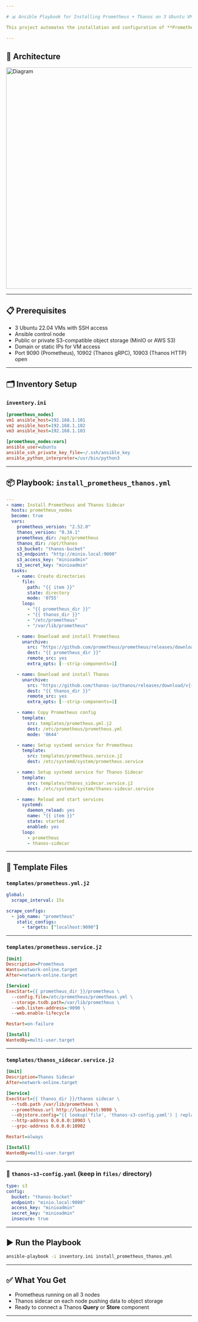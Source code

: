 ```yaml
---

# 📊 Ansible Playbook for Installing Prometheus + Thanos on 3 Ubuntu VMs

This project automates the installation and configuration of **Prometheus** and **Thanos** on 3 Ubuntu-based virtual machines. It sets up Prometheus nodes with Thanos sidecars, and optionally a Thanos Store and Query component.

---
```


## 🧱 Architecture

<img src="https://github.com/user-attachments/assets/af0df287-1494-45c2-ab01-1ae5c277cb74" alt="Diagram" width="600"/>


---

## 📋 Prerequisites

- 3 Ubuntu 22.04 VMs with SSH access
- Ansible control node
- Public or private S3-compatible object storage (MinIO or AWS S3)
- Domain or static IPs for VM access
- Port 9090 (Prometheus), 10902 (Thanos gRPC), 10903 (Thanos HTTP) open

---

## 🗂️ Inventory Setup

### `inventory.ini`

```ini
[prometheus_nodes]
vm1 ansible_host=192.168.1.101
vm2 ansible_host=192.168.1.102
vm3 ansible_host=192.168.1.103

[prometheus_nodes:vars]
ansible_user=ubuntu
ansible_ssh_private_key_file=~/.ssh/ansible_key
ansible_python_interpreter=/usr/bin/python3
```

---

## 📦 Playbook: `install_prometheus_thanos.yml`

```yaml
---
- name: Install Prometheus and Thanos Sidecar
  hosts: prometheus_nodes
  become: true
  vars:
    prometheus_version: "2.52.0"
    thanos_version: "0.34.1"
    prometheus_dir: /opt/prometheus
    thanos_dir: /opt/thanos
    s3_bucket: "thanos-bucket"
    s3_endpoint: "http://minio.local:9000"
    s3_access_key: "minioadmin"
    s3_secret_key: "minioadmin"
  tasks:
    - name: Create directories
      file:
        path: "{{ item }}"
        state: directory
        mode: '0755'
      loop:
        - "{{ prometheus_dir }}"
        - "{{ thanos_dir }}"
        - "/etc/prometheus"
        - "/var/lib/prometheus"

    - name: Download and install Prometheus
      unarchive:
        src: "https://github.com/prometheus/prometheus/releases/download/v{{ prometheus_version }}/prometheus-{{ prometheus_version }}.linux-amd64.tar.gz"
        dest: "{{ prometheus_dir }}"
        remote_src: yes
        extra_opts: [--strip-components=1]

    - name: Download and install Thanos
      unarchive:
        src: "https://github.com/thanos-io/thanos/releases/download/v{{ thanos_version }}/thanos-{{ thanos_version }}.linux-amd64.tar.gz"
        dest: "{{ thanos_dir }}"
        remote_src: yes
        extra_opts: [--strip-components=1]

    - name: Copy Prometheus config
      template:
        src: templates/prometheus.yml.j2
        dest: /etc/prometheus/prometheus.yml
        mode: '0644'

    - name: Setup systemd service for Prometheus
      template:
        src: templates/prometheus.service.j2
        dest: /etc/systemd/system/prometheus.service

    - name: Setup systemd service for Thanos Sidecar
      template:
        src: templates/thanos_sidecar.service.j2
        dest: /etc/systemd/system/thanos-sidecar.service

    - name: Reload and start services
      systemd:
        daemon_reload: yes
        name: "{{ item }}"
        state: started
        enabled: yes
      loop:
        - prometheus
        - thanos-sidecar
```

---

## 📄 Template Files

### `templates/prometheus.yml.j2`

```yaml
global:
  scrape_interval: 15s

scrape_configs:
  - job_name: "prometheus"
    static_configs:
      - targets: ["localhost:9090"]
```

---

### `templates/prometheus.service.j2`

```ini
[Unit]
Description=Prometheus
Wants=network-online.target
After=network-online.target

[Service]
ExecStart={{ prometheus_dir }}/prometheus \
  --config.file=/etc/prometheus/prometheus.yml \
  --storage.tsdb.path=/var/lib/prometheus \
  --web.listen-address=:9090 \
  --web.enable-lifecycle

Restart=on-failure

[Install]
WantedBy=multi-user.target
```

---

### `templates/thanos_sidecar.service.j2`

```ini
[Unit]
Description=Thanos Sidecar
After=network-online.target

[Service]
ExecStart={{ thanos_dir }}/thanos sidecar \
  --tsdb.path /var/lib/prometheus \
  --prometheus.url http://localhost:9090 \
  --objstore.config="{{ lookup('file', 'thanos-s3-config.yaml') | replace('\n', ' ') }}" \
  --http-address 0.0.0.0:10903 \
  --grpc-address 0.0.0.0:10902

Restart=always

[Install]
WantedBy=multi-user.target
```

---

### 📁 `thanos-s3-config.yaml` (keep in `files/` directory)

```yaml
type: s3
config:
  bucket: "thanos-bucket"
  endpoint: "minio.local:9000"
  access_key: "minioadmin"
  secret_key: "minioadmin"
  insecure: true
```

---

## ▶️ Run the Playbook

```bash
ansible-playbook -i inventory.ini install_prometheus_thanos.yml
```

---

## ✅ What You Get

- Prometheus running on all 3 nodes
- Thanos sidecar on each node pushing data to object storage
- Ready to connect a Thanos **Query** or **Store** component

---

